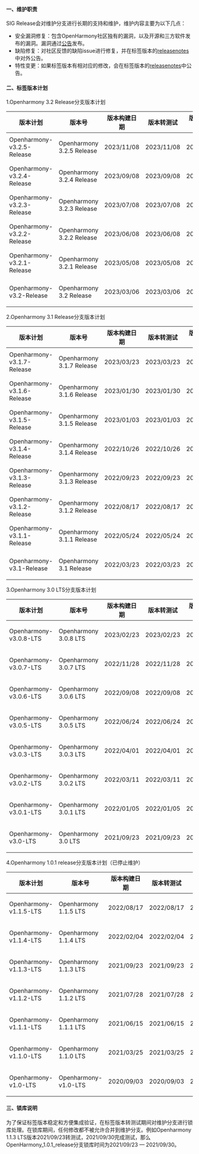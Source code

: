 #### 一、维护职责

SIG Release会对维护分支进行长期的支持和维护，维护内容主要为以下几点：

- 安全漏洞修复：包含OpenHarmony社区独有的漏洞，以及开源和三方软件发布的漏洞。漏洞通过[公告](https://gitee.com/openharmony/security/blob/master/zh/security-disclosure/README.md)发布。
- 缺陷修复：对社区反馈的缺陷issue进行修复，并在标签版本的[releasenotes](https://gitee.com/openharmony/docs/tree/master/zh-cn/release-notes)中对外公告。
- 特性变更：如果标签版本有相对应的修改，会在标签版本的[releasenotes](https://gitee.com/openharmony/docs/tree/master/zh-cn/release-notes)中公告。

#### 二、标签版本计划

1.Openharmony 3.2 Release分支版本计划

| 版本计划                   | 版本号                    | 版本构建日期 | 版本转测试 | 版本测试完成 | 状态   |
| -------------------------- | ------------------------- | ------------ | ---------- | ------------ | ------ |
| Openharmony-v3.2.5-Release | Openharmony 3.2.5 Release | 2023/11/08   | 2023/11/08 | 2023/11/15   | 已规划 |
| Openharmony-v3.2.4-Release | Openharmony 3.2.4 Release | 2023/09/08   | 2023/09/08 | 2023/09/15   | 已规划 |
| Openharmony-v3.2.3-Release | Openharmony 3.2.3 Release | 2023/07/08   | 2023/07/08 | 2023/07/15   | 已规划 |
| Openharmony-v3.2.2-Release | Openharmony 3.2.2 Release | 2023/06/08   | 2023/06/08 | 2023/06/15   | 已规划 |
| Openharmony-v3.2.1-Release | Openharmony 3.2.1 Release | 2023/05/08   | 2023/05/08 | 2023/05/15   | 发布中 |
| Openharmony-v3.2-Release   | Openharmony 3.2 Release   | 2023/03/06   | 2023/03/06 | 2023/03/13   | 已发布 |

2.Openharmony 3.1 Release分支版本计划

| 版本计划                   | 版本号                    | 版本构建日期 | 版本转测试 | 版本测试完成 | 状态   |
| -------------------------- | ------------------------- | ------------ | ---------- | ------------ | ------ |
| Openharmony-v3.1.7-Release | Openharmony 3.1.7 Release | 2023/03/23   | 2023/03/23 | 2023/03/30   | 已发布 |
| Openharmony-v3.1.6-Release | Openharmony 3.1.6 Release | 2023/01/30   | 2023/01/30 | 2023/02/06   | 已发布 |
| Openharmony-v3.1.5-Release | Openharmony 3.1.5 Release | 2023/01/03   | 2023/01/03 | 2023/01/10   | 已发布 |
| Openharmony-v3.1.4-Release | Openharmony 3.1.4 Release | 2022/10/26   | 2022/10/26 | 2022/11/02   | 已发布 |
| Openharmony-v3.1.3-Release | Openharmony 3.1.3 Release | 2022/09/23   | 2022/09/23 | 2022/09/30   | 已发布 |
| Openharmony-v3.1.2-Release | Openharmony 3.1.2 Release | 2022/08/17   | 2022/08/17 | 2022/08/24   | 已发布 |
| Openharmony-v3.1.1-Release | Openharmony 3.1.1 Release | 2022/05/24   | 2022/05/24 | 2022/05/31   | 已发布 |
| Openharmony-v3.1-Release   | Openharmony 3.1 Release   | 2022/03/23   | 2022/03/23 | 2022/03/30   | 已发布 |

3.Openharmony 3.0 LTS分支版本计划

| 版本计划               | 版本号                | 版本构建日期 | 版本转测试 | 版本测试完成 | 状态   |
| ---------------------- | --------------------- | ------------ | ---------- | ------------ | ------ |
| Openharmony-v3.0.8-LTS | Openharmony 3.0.8 LTS | 2023/02/23   | 2023/02/23 | 2023/03/03   | 已发布 |
| Openharmony-v3.0.7-LTS | Openharmony 3.0.7 LTS | 2022/11/28   | 2022/11/28 | 2022/12/05   | 已发布 |
| Openharmony-v3.0.6-LTS | Openharmony 3.0.6 LTS | 2022/09/08   | 2022/09/08 | 2022/09/15   | 已发布 |
| Openharmony-v3.0.5-LTS | Openharmony 3.0.5 LTS | 2022/06/24   | 2022/06/24 | 2022/07/01   | 已发布 |
| Openharmony-v3.0.3-LTS | Openharmony 3.0.3 LTS | 2022/04/01   | 2022/04/01 | 2022/04/08   | 已发布 |
| Openharmony-v3.0.2-LTS | Openharmony 3.0.2 LTS | 2022/03/11   | 2022/03/11 | 2022/03/18   | 已发布 |
| Openharmony-v3.0.1-LTS | Openharmony 3.0.1 LTS | 2022/01/05   | 2022/01/05 | 2022/01/12   | 已发布 |
| Openharmony-v3.0-LTS   | Openharmony 3.0 LTS   | 2021/09/23   | 2021/09/23 | 2021/09/30   | 已发布 |

4.Openharmony 1.0.1 release分支版本计划（已停止维护）

| 版本计划               | 版本号                | 版本构建日期 | 版本转测试 | 版本测试完成 | 状态   |
| ---------------------- | --------------------- | ------------ | ---------- | ------------ | ------ |
| Openharmony-v1.1.5-LTS | Openharmony 1.1.5 LTS | 2022/08/17   | 2022/08/17 | 2022/08/24   | 已发布 |
| Openharmony-v1.1.4-LTS | Openharmony 1.1.4 LTS | 2022/02/04   | 2022/02/04 | 2022/02/11   | 已发布 |
| Openharmony-v1.1.3-LTS | Openharmony 1.1.3 LTS | 2021/09/23   | 2021/09/23 | 2021/09/30   | 已发布 |
| Openharmony-v1.1.2-LTS | Openharmony 1.1.2 LTS | 2021/07/28   | 2021/07/28 | 2021/08/04   | 已发布 |
| Openharmony-v1.1.1-LTS | Openharmony 1.1.1 LTS | 2021/06/15   | 2021/06/15 | 2021/06/22   | 已发布 |
| Openharmony-v1.1.0-LTS | Openharmony 1.1.0 LTS | 2021/03/25   | 2021/03/25 | 2021/04/01   | 已发布 |
| Openharmony-v1.0-LTS   | Openharmony-v1.0-LTS  | 2020/09/03   | 2020/09/03 | 2020/09/10   | 已发布 |



#### 三、锁库说明

为了保证标签版本稳定和方便集成验证，在标签版本转测试期间对维护分支进行锁库处理。在锁库期间，任何修改都不被允许合并到维护分支。例如Openharmony 1.1.3 LTS版本2021/09/23转测试，2021/09/30完成测试，那么OpenHarmony_1.0.1_release分支锁库时间为2021/09/23 — 2021/09/30。
